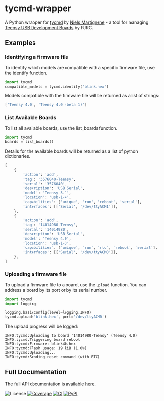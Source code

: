 tycmd-wrapper
=============

A Python wrapper for [tycmd](https://koromix.dev/tytools) by 
[Niels Martignène](https://github.com/Koromix/) - a tool for managing 
[Teensy USB Development Boards](https://www.pjrc.com/teensy/) by PJRC.


Examples
--------

### Identifying a firmware file

To identify which models are compatible with a specific firmware file, use the identify function.

```python
import tycmd
compatible_models = tycmd.identify('blink.hex')
```

Models compatible with the firmware file will be returned as a list of strings:
```python
['Teensy 4.0', 'Teensy 4.0 (beta 1)']
```

### List Available Boards
To list all available boards, use the list_boards function.

```python
import tycmd
boards = list_boards()
```

Details for the available boards will be returned as a list of python dictionaries.
```python
[
    {
        'action': 'add',
        'tag': '3576040-Teensy',
        'serial': '3576040',
        'description': 'USB Serial',
        'model': 'Teensy 3.1',
        'location': 'usb-1-4',
        'capabilities': ['unique', 'run', 'reboot', 'serial'],
        'interfaces': [['Serial', '/dev/ttyACM1']],
    },
    {
        'action': 'add',
        'tag': '14014980-Teensy',
        'serial': '14014980',
        'description': 'USB Serial',
        'model': 'Teensy 4.0',
        'location': 'usb-1-3',
        'capabilities': ['unique', 'run', 'rtc', 'reboot', 'serial'],
        'interfaces': [['Serial', '/dev/ttyACM0']],
    },
]
```

### Uploading a firmware file

To upload a firmware file to a board, use the `upload` function.
You can address a board by its port or by its serial number.

```python
import tycmd
import logging

logging.basicConfig(level=logging.INFO)
tycmd.upload('blink.hex', port='/dev/ttyACM0')
```

The upload progress will be logged:
```
INFO:tycmd:Uploading to board '14014980-Teensy' (Teensy 4.0)
INFO:tycmd:Triggering board reboot
INFO:tycmd:Firmware: blink40.hex
INFO:tycmd:Flash usage: 19 kiB (1.0%)
INFO:tycmd:Uploading...
INFO:tycmd:Sending reset command (with RTC)
```

Full Documentation
------------------

The full API documentation is available [here](https://int-brain-lab.github.io/tycmd-wrapper).

![License](https://img.shields.io/github/license/int-brain-lab/tycmd-wrapper)
[![Coverage](https://img.shields.io/coverallsCoverage/github/int-brain-lab/tycmd-wrapper)](https://coveralls.io/github/int-brain-lab/tycmd-wrapper)
[![CI](https://github.com/int-brain-lab/tycmd-wrapper/actions/workflows/testing.yaml/badge.svg)](https://github.com/int-brain-lab/tycmd-wrapper/actions)
[![PyPI](https://img.shields.io/pypi/v/tycmd-wrapper)](https://pypi.org/project/tycmd-wrapper/)
